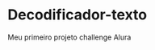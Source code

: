 # Decodificador-texto
Meu primeiro projeto challenge Alura
<link rel="preconnect" href="https://leonardoleitte06.github.io" />

